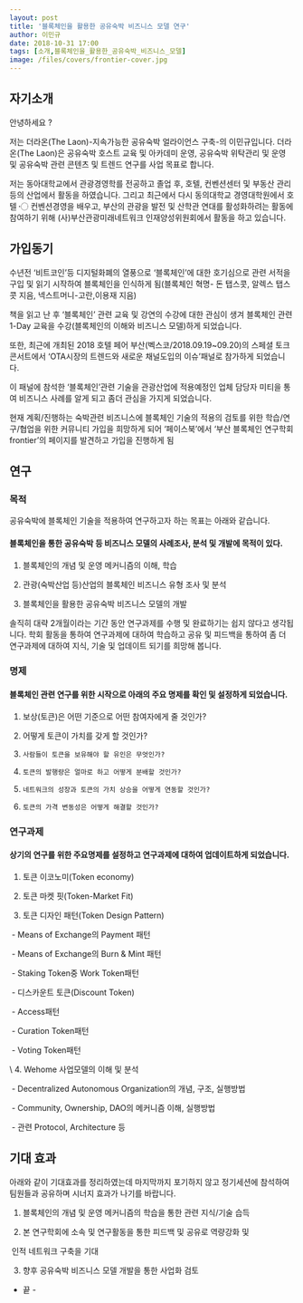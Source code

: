```yaml
---
layout: post
title: '블록체인을 활용한 공유숙박 비즈니스 모델 연구'
author: 이민규
date: 2018-10-31 17:00
tags: [소개,블록체인을_활용한_공유숙박_비즈니스_모델]
image: /files/covers/frontier-cover.jpg
---
```






## 자기소개

안녕하세요 ? 

저는 더라온(The Laon)-지속가능한 공유숙박 얼라이언스 구축-의 이민규입니다. 더라온(The Laon)은 공유숙박 호스트 교육 및 아카데미 운영, 공유숙박 위탁관리 및 운영 및 공유숙박 관련 콘텐츠 및 트렌드 연구를 사업 목표로 합니다. 

저는 동아대학교에서 관광경영학를 전공하고 졸업 후, 호텔, 컨벤션센터 및 부동산 관리등의 산업에서 활동을 하였습니다. 그리고 최근에서 다시 동의대학교 경영대학원에서 호텔 〮 컨벤션경영을 배우고, 부산의 관광을 발전 및 산학관 연대를 활성화하려는 활동에 참여하기 위해 (사)부산관광미래네트워크 인재양성위원회에서 활동을 하고 있습니다. 



## 가입동기

수년전 ‘비트코인’등 디지털화폐의 열풍으로 ‘블록체인’에 대한 호기심으로 관련 서적을 구입 및 읽기 시작하여  블록체인을 인식하게 됨(블록체인 혁명- 돈 탭스콧, 알렉스 탭스콧 지음, 넥스트머니-고란,이용재 지음)

책을 읽고 난 후 ‘블록체인’ 관련 교육 및 강연의 수강에 대한 관심이 생겨 블록체인 관련 1-Day 교육을 수강(블록체인의 이해와 비즈니스 모델)하게 되었습니다.

또한, 최근에 개최된  2018 호텔 페어 부산(벡스코/2018.09.19~09.20)의 스페셜 토크 콘서트에서 ‘OTA시장의 트렌드와 새로운 채널도입의 이슈’패널로 참가하게 되었습니다.

이 패널에 참석한 ‘블록체인’관련 기술을 관광산업에 적용예정인 업체 담당자 미티을 통여 비즈니스 사례를 알게 되고 좀더 관심을 가지게 되었습니다.

현재 계획/진행하는 숙박관련 비즈니스에 블록체인 기술의 적용의 검토를 위한 학습/연구/협업을 위한 커뮤니티 가입을 희망하게 되어 ‘페이스북’에서 ‘부산 블록체인 연구학회 frontier’의 페이지를 발견하고 가입을 진행하게 됨



## 연구

### 목적

공유숙박에 블록체인 기술을 적용하여 연구하고자 하는 목표는 아래와 같습니다.

#### 블록체인을 통한 공유숙박 등 비즈니스 모델의 사례조사, 분석 및 개발에 목적이 있다.

1. 블록체인의 개념 및 운영 메커니즘의 이해, 학습

2. 관광(숙박산업 등)산업의 블록체인 비즈니스 유형 조사 및 분석

3. 블록체인을 활용한 공유숙박 비즈니스 모델의 개발



솔직히 대략 2개월이라는 기간 동안 연구과제를 수행 및 완료하기는 쉽지 않다고  생각됩니다. 학회 활동을 통하여 연구과제에 대하여 학습하고 공유 및 피드백을 통하여  좀 더 연구과제에 대하여 지식, 기술 및 업데이트 되기를 희망해 봅니다.

 

### 명제

#### 블록체인 관련 연구를 위한 시작으로 아래의 주요 명제를 확인 및 설정하게 되었습니다.

1. 보상(토큰)은 어떤 기준으로 어떤 참여자에게 줄 것인가?

2. 어떻게 토큰이 가치를 갖게 할 것인가?

3.     사람들이 토큰을 보유해야 할 유인은 무엇인가?

4.     토큰의 발행량은 얼마로 하고 어떻게 분배할 것인가?

5.     네트워크의 성장과 토큰의 가치 상승을 어떻게 연동할 것인가?

6.     토큰의 가격 변동성은 어떻게 해결할 것인가?



### 연구과제

#### 상기의 연구를 위한 주요명제를 설정하고 연구과제에 대하여 업데이트하게 되었습니다.

1. 토큰 이코노미(Token economy)

2. 토큰 마켓 핏(Token-Market Fit)

3. 토큰 디자인 패턴(Token Design Pattern)

​      \- Means of Exchange의 Payment 패턴

​      \- Means of Exchange의 Burn & Mint 패턴

​      \- Staking Token중 Work Token패턴

​      \- 디스카운트 토큰(Discount Token)

​      \- Access패턴

​      \- Curation Token패턴

​      \- Voting Token패턴



\   4. Wehome 사업모델의 이해 및 분석

​      \- Decentralized Autonomous Organization의 개념, 구조, 실행방법

​      \- Community, Ownership, DAO의 메커니즘 이해, 실행방법

​      \- 관련 Protocol, Architecture 등





## 기대 효과

아래와 같이 기대효과를 정리하였는데 마지막까지 포기하지 않고 정기세션에 참석하여 팀원들과 공유하며 시너지 효과가 나기를 바랍니다.

1. 블록체인의 개념 및 운영 메커니즘의 학습을 통한 관련 지식/기술 습득

2. 본 연구학회에 소속 및 연구활동을 통한 피드백 및 공유로 역량강화 및 

​     인적 네트워크 구축을 기대

3. 향후 공유숙박 비즈니스 모델 개발을 통한 사업화 검토



- 끝 -